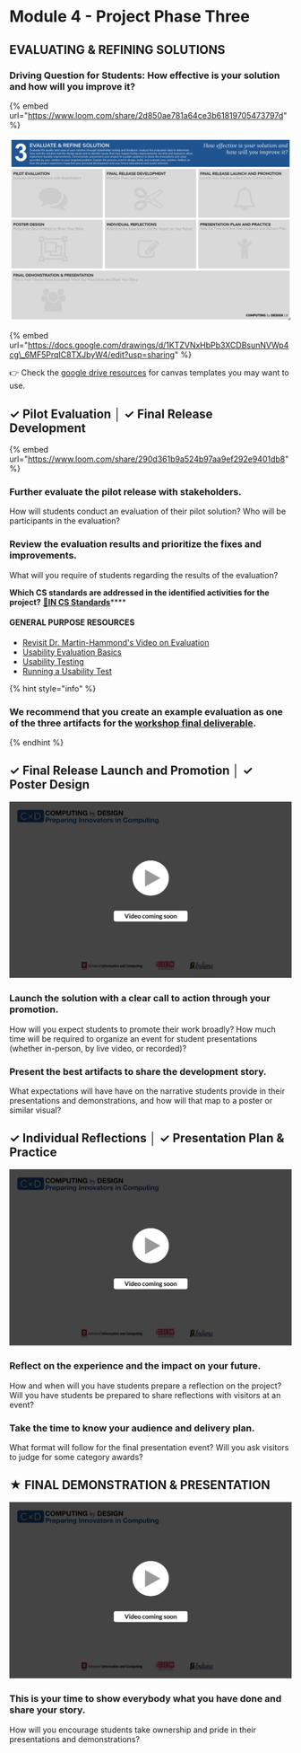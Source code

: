 # Module 4 - Project Phase Three

## EVALUATING & REFINING SOLUTIONS

### Driving Question for Students: How effective is your solution and how will you improve it?

{% embed url="https://www.loom.com/share/2d850ae781a64ce3b61819705473797d" %}

![](../.gitbook/assets/image%20%287%29.png)

{% embed url="https://docs.google.com/drawings/d/1KTZVNxHbPb3XCDBsunNVWp4cg\_6MF5PrqIC8TXJbyW4/edit?usp=sharing" %}

  
👉 Check the [google drive resources](https://app.gitbook.com/@cxd/s/cxd2021/~/drafts/-Mc6CcVPhzSbz-yz1ZuI/cxd-innovation-workshop/resources/~/settings/customization) for canvas templates you may want to use.

## **✓ Pilot Evaluation │ ✓ Final Release Development**

{% embed url="https://www.loom.com/share/290d361b9a524b97aa9ef292e9401db8" %}

### Further evaluate the pilot release with stakeholders. 

How will students conduct an evaluation of their pilot solution? Who will be participants in the evaluation?

### Review the evaluation results and prioritize the fixes and improvements.

What will you require of students regarding the results of the evaluation? 

**Which CS standards are addressed in the identified activities for the project?** [**🔗IN CS Standards**](https://www.doe.in.gov/sites/default/files/wf-stem/ind-k-12-computer-science-standards.pdf)\*\*\*\*

#### **GENERAL PURPOSE RESOURCES**

* [Revisit Dr. Martin-Hammond's Video on Evaluation](https://docs.idew.org/cxd2021/cxd-innovation-workshop/module-3#evaluation-is-central-to-every-aspect-of-any-development-in-the-video-below-dr-aqueasha-martin-hammond-provides-insights-on-evaluation-and-the-techniques-available-to-you-and-students-for-evaluation)
* [Usability Evaluation Basics](https://www.usability.gov/what-and-why/usability-evaluation.html)
* [Usability Testing](https://www.usability.gov/how-to-and-tools/methods/usability-testing.html)
* [Running a Usability Test](https://www.usability.gov/how-to-and-tools/methods/running-usability-tests.html)

{% hint style="info" %}
### We recommend that you create an example evaluation as one of the three artifacts for the [workshop final deliverable](workshop-deliverable.md).
{% endhint %}

## **✓ Final Release Launch and Promotion │ ✓ Poster Design**

![](../.gitbook/assets/vidcoming.png)

### Launch the solution with a clear call to action through your promotion. 

How will you expect students to promote their work broadly? How much time will be required to organize an event for student presentations \(whether in-person, by live video, or recorded\)?

### Present the best artifacts to share the development story.

What expectations will have have on the narrative students provide in their presentations and demonstrations, and how will that map to a poster or similar visual?

##  **✓ Individual Reflections** **│ ✓ Presentation Plan & Practice**

![](../.gitbook/assets/vidcoming.png)

### Reflect on the experience and the impact on your future. 

How and when will you have students prepare a reflection on the project? Will you have students be prepared to share reflections with visitors at an event?

### Take the time to know your audience and delivery plan.

What format will follow for the final presentation event? Will you ask visitors to judge for some category awards?

## **★ FINAL DEMONSTRATION & PRESENTATION**

![](../.gitbook/assets/vidcoming.png)

### This is your time to show everybody what you have done and share your story.

How will you encourage students take ownership and pride in their presentations and demonstrations?


